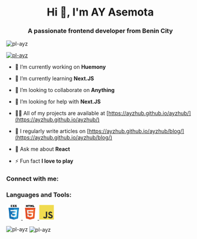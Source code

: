 <h1 align="center">Hi 👋, I'm AY Asemota</h1>
<h3 align="center">A passionate frontend developer from Benin City</h3>

<p align="left"> <img src="https://komarev.com/ghpvc/?username=pl-ayz&label=Profile%20views&color=0e75b6&style=flat" alt="pl-ayz" /> </p>

<p align="left"> <a href="https://github.com/ryo-ma/github-profile-trophy"><img src="https://github-profile-trophy.vercel.app/?username=pl-ayz" alt="pl-ayz" /></a> </p>

- 🔭 I’m currently working on **Huemony**

- 🌱 I’m currently learning **Next.JS**

- 👯 I’m looking to collaborate on **Anything**

- 🤝 I’m looking for help with **Next.JS**

- 👨‍💻 All of my projects are available at [https://ayzhub.github.io/ayzhub/](https://ayzhub.github.io/ayzhub/)

- 📝 I regularly write articles on [https://ayzhub.github.io/ayzhub/blog/](https://ayzhub.github.io/ayzhub/blog/)

- 💬 Ask me about **React**

- ⚡ Fun fact **I love to play**

<h3 align="left">Connect with me:</h3>
<p align="left">
</p>

<h3 align="left">Languages and Tools:</h3>
<p align="left"> <a href="https://www.w3schools.com/css/" target="_blank" rel="noreferrer"> <img src="https://raw.githubusercontent.com/devicons/devicon/master/icons/css3/css3-original-wordmark.svg" alt="css3" width="40" height="40"/> </a> <a href="https://www.w3.org/html/" target="_blank" rel="noreferrer"> <img src="https://raw.githubusercontent.com/devicons/devicon/master/icons/html5/html5-original-wordmark.svg" alt="html5" width="40" height="40"/> </a> <a href="https://developer.mozilla.org/en-US/docs/Web/JavaScript" target="_blank" rel="noreferrer"> <img src="https://raw.githubusercontent.com/devicons/devicon/master/icons/javascript/javascript-original.svg" alt="javascript" width="40" height="40"/> </a> </p>

<p><img align="left" src="https://github-readme-stats.vercel.app/api/top-langs?username=pl-ayz&show_icons=true&locale=en&layout=compact" alt="pl-ayz" /></p>

<p>&nbsp;<img align="center" src="https://github-readme-stats.vercel.app/api?username=pl-ayz&show_icons=true&locale=en" alt="pl-ayz" /></p>
